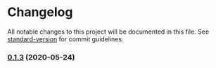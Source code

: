 # Changelog

All notable changes to this project will be documented in this file. See [standard-version](https://github.com/conventional-changelog/standard-version) for commit guidelines.

### [0.1.3](https://github.com/justinvdm/pipe-with/compare/v0.1.2...v0.1.3) (2020-05-24)

